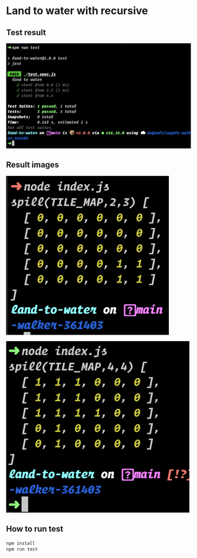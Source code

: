 # Land to water with recursive

## Test result

![result](/images/test-result.png)

## Result images

![position2,3](/images/pos-2-3.png)
<br/>

![position4,4](/images/pos-4-4.png)

## How to run test

```bash
npm install
npm run test
```
